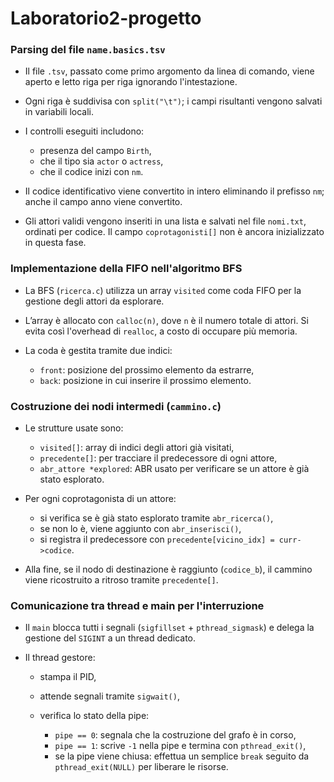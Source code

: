 # Laboratorio2-progetto

### Parsing del file `name.basics.tsv`

* Il file `.tsv`, passato come primo argomento da linea di comando, viene aperto e letto riga per riga ignorando l'intestazione.
* Ogni riga è suddivisa con `split("\t")`; i campi risultanti vengono salvati in variabili locali.
* I controlli eseguiti includono:

  * presenza del campo `Birth`,
  * che il tipo sia `actor` o `actress`,
  * che il codice inizi con `nm`.
* Il codice identificativo viene convertito in intero eliminando il prefisso `nm`; anche il campo anno viene convertito.
* Gli attori validi vengono inseriti in una lista e salvati nel file `nomi.txt`, ordinati per codice.
  Il campo `coprotagonisti[]` non è ancora inizializzato in questa fase.

### Implementazione della FIFO nell'algoritmo BFS

* La BFS (`ricerca.c`) utilizza un array `visited` come coda FIFO per la gestione degli attori da esplorare.
* L’array è allocato con `calloc(n)`, dove `n` è il numero totale di attori. Si evita così l'overhead di `realloc`, a costo di occupare più memoria.
* La coda è gestita tramite due indici:

  * `front`: posizione del prossimo elemento da estrarre,
  * `back`: posizione in cui inserire il prossimo elemento.

### Costruzione dei nodi intermedi (`cammino.c`)

* Le strutture usate sono:

  * `visited[]`: array di indici degli attori già visitati,
  * `precedente[]`: per tracciare il predecessore di ogni attore,
  * `abr_attore *explored`: ABR usato per verificare se un attore è già stato esplorato.
* Per ogni coprotagonista di un attore:

  * si verifica se è già stato esplorato tramite `abr_ricerca()`,
  * se non lo è, viene aggiunto con `abr_inserisci()`,
  * si registra il predecessore con `precedente[vicino_idx] = curr->codice`.
* Alla fine, se il nodo di destinazione è raggiunto (`codice_b`), il cammino viene ricostruito a ritroso tramite `precedente[]`.

### Comunicazione tra thread e main per l'interruzione

* Il `main` blocca tutti i segnali (`sigfillset` + `pthread_sigmask`) e delega la gestione del `SIGINT` a un thread dedicato.
* Il thread gestore:

  * stampa il PID,
  * attende segnali tramite `sigwait()`,
  * verifica lo stato della pipe:

    * `pipe == 0`: segnala che la costruzione del grafo è in corso,
    * `pipe == 1`: scrive `-1` nella pipe e termina con `pthread_exit()`,
    * se la pipe viene chiusa: effettua un semplice `break` seguito da `pthread_exit(NULL)` per liberare le risorse.
